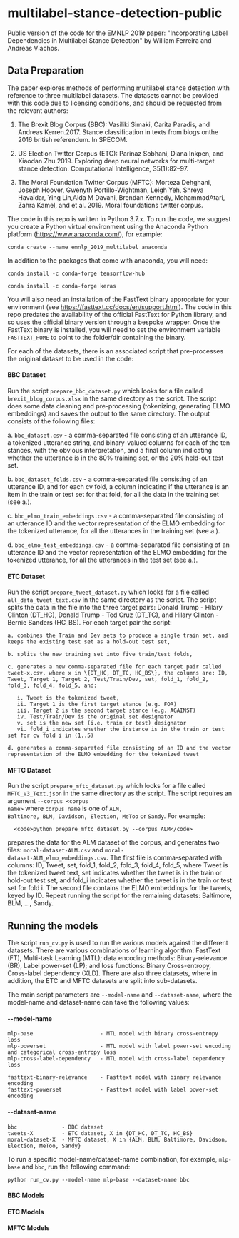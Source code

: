 # multilabel-stance-detection-public
Public version of the code for the EMNLP 2019 paper: "Incorporating Label Dependencies in Multilabel Stance Detection" by William Ferreira and Andreas Vlachos.

## Data Preparation
The paper explores methods of performing multilabel stance detection with reference to three multilabel datasets. The datasets cannot be provided with this code due to licensing conditions, and should be requested from the relevant authors:

1. The Brexit Blog Corpus (BBC): Vasiliki  Simaki,  Carita  Paradis,  and  Andreas  Kerren.2017.   Stance classification in texts from blogs onthe 2016 british referendum. In SPECOM.

2. US Election Twitter Corpus (ETC): Parinaz  Sobhani,  Diana  Inkpen,  and  Xiaodan  Zhu.2019.   Exploring  deep  neural  networks  for  multi-target stance detection. Computational Intelligence, 35(1):82–97.

3. The Moral Foundation Twitter Corpus (MFTC): Morteza Dehghani, Joseph Hoover, Gwenyth Portillo-Wightman, Leigh Yeh, Shreya Havaldar, Ying Lin,Aida  M  Davani,  Brendan  Kennedy, MohammadAtari,  Zahra Kamel,  and et al. 2019. Moral foundations twitter corpus.

The code in this repo is written in Python 3.7.x. To run the code, we suggest you create a Python virtual environment using the Anaconda Python platform (https://www.anaconda.com/), for example:

   <code>conda create --name emnlp_2019_multilabel anaconda</code>
   
In addition to the packages that come with anaconda, you will need:

   <code>conda install -c conda-forge tensorflow-hub</code>
   
   <code>conda install -c conda-forge keras</code>
   
You will also need an installation of the FastText binary appropriate for your environment (see https://fasttext.cc/docs/en/support.html). The code in this repo predates the availability of the official FastText for Python library, and so uses the official binary version through a bespoke wrapper. Once the FastText binary is installed, you will need to set the environment variable <code>FASTTEXT_HOME</code> to point to the folder/dir containing the binary.
   

For each of the datasets, there is an associated script that pre-processes the original dataset to be used in the code:

#### BBC Dataset 
Run the script <code>prepare_bbc_dataset.py</code> which looks for a file called <code>brexit_blog_corpus.xlsx</code> in the same directory as the script. The script does some data cleaning and pre-processing (tokenizing, generating ELMO embeddings) and saves the output to the same directory. The output consists of the following files:

   a. <code>bbc_dataset.csv</code> - a comma-separated file consisting of an utterance ID, a tokenized utterance string, and binary-valued columns for each of the ten stances, with the obvious interpretation, and a final column indicating whether the utterance is in the 80\% training set, or the 20\% held-out test set.
   
   b. <code>bbc_dataset_folds.csv</code> - a comma-separated file consisting of an utterance ID, and for each cv fold, a column indicating if the utterance is an item in the train or test set for that fold, for all the data in the training set (see a.).
   
   c. <code>bbc_elmo_train_embeddings.csv</code> - a comma-separated file consisting of an utterance ID and the vector representation of the ELMO embedding for the tokenized utterance, for all the utterances in the training set (see a.).
   
   d. <code>bbc_elmo_test_embeddings.csv</code> - a comma-separated file consisting of an utterance ID and the vector representation of the ELMO embedding for the tokenized utterance, for all the utterances in the test set (see a.).
   
#### ETC Dataset 
Run the script <code>prepare_tweet_dataset.py</code> which looks for a file called <code>all_data_tweet_text.csv</code> in the same directory as the script. The script splits the data in the file into the three target pairs: Donald Trump - Hilary Clinton (DT_HC), Donald Trump - Ted Cruz (DT_TC), and Hilary Clinton - Bernie Sanders (HC_BS). For each target pair the script:

    a. combines the Train and Dev sets to produce a single train set, and keeps the existing test set as a hold-out test set,
    
    b. splits the new training set into five train/test folds,
    
    c. generates a new comma-separated file for each target pair called tweet-x.csv, where x in \{DT_HC, DT_TC, HC_BS\}, the columns are: ID, Tweet, Target 1, Target 2, Test/Train/Dev, set, fold_1, fold_2, fold_3, fold_4, fold_5, and:
    
       i. Tweet is the tokenized tweet,
       ii. Target 1 is the first target stance (e.g. FOR)
       iii. Target 2 is the second target stance (e.g. AGAINST)
       iv. Test/Train/Dev is the original set designator
       v. set is the new set (i.e. train or test) designator
       vi. fold_i indicates whether the instance is in the train or test set for cv fold i in (1..5)
        
    d. generates a comma-separated file consisting of an ID and the vector representation of the ELMO embedding for the tokenized tweet
    
#### MFTC Dataset
Run the script <code>prepare_mftc_dataset.py</code> which looks for a file called <code>MFTC_V3_Text.json</code> in the same directory as the script. The script requires an argument <code>--corpus \<corpus name\></code> where <code>corpus name</code> is one of <code>ALM, Baltimore, BLM, Davidson, Election, MeToo</code> or <code>Sandy</code>. For example:
   
      <code>python prepare_mftc_dataset.py --corpus ALM</code>
   
   prepares the data for the ALM dataset of the corpus, and generates two files: <code>moral-dataset-ALM.csv</code> and <code>moral-          dataset-ALM_elmo_embeddings.csv</code>. The first file is comma-separated with columns: ID, Tweet, set, fold_1, fold_2, fold_3, fold_4,    fold_5, where Tweet is the tokenized tweet text, set indicates whether the tweet is in the train or hold-out test set, and fold_i          indicates whether the tweet is in the train or test set for fold i. The second file contains the ELMO embeddings for the tweets,
   keyed by ID. Repeat running the script for the remaining datasets: Baltimore, BLM, ..., Sandy.

## Running the models
The script <code>run_cv.py</code> is used to run the various models against the different datasets. There are various combinations of learning algorithm: FastText (FT), Multi-task Learning (MTL); data encoding methods: Binary-relevance (BR), Label power-set (LP); and loss functions: Binary Cross-entropy, Cross-label dependency (XLD). There are also three datasets, where in addition, the ETC and MFTC datasets are split into sub-datasets. 

The main script parameters are <code>--model-name</code> and <code>--dataset-name</code>, where the model-name and dataset-name can take the following values:

#### --model-name
    mlp-base                     - MTL model with binary cross-entropy loss
    mlp-powerset                 - MTL model with label power-set encoding and categorical cross-entropy loss
    mlp-cross-label-dependency   - MTL model with cross-label dependency loss

    fasttext-binary-relevance    - Fasttext model with binary relevance encoding
    fasttext-powerset            - Fasttext model with label power-set encoding

#### --dataset-name
    bbc              - BBC dataset
    tweets-X         - ETC dataset, X in {DT_HC, DT_TC, HC_BS}
    moral-dataset-X  - MFTC dataset, X in {ALM, BLM, Baltimore, Davidson, Election, MeToo, Sandy}
    
To run a specific model-name/dataset-name combination, for example, <code>mlp-base</code> and <code>bbc</code>, run the following command:

    python run_cv.py --model-name mlp-base --dataset-name bbc
    
#### BBC Models

#### ETC Models

#### MFTC Models
    


